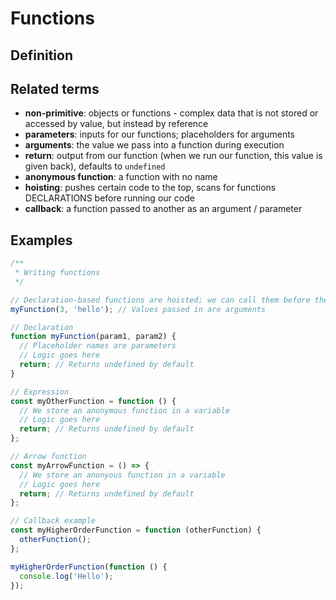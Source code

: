 # Functions

## Definition

## Related terms

- **non-primitive**: objects or functions - complex data that is not stored or accessed by value, but instead by reference
- **parameters**: inputs for our functions; placeholders for arguments
- **arguments**: the value we pass into a function during execution
- **return**: output from our function (when we run our function, this value is given back), defaults to `undefined`
- **anonymous function**: a function with no name
- **hoisting**: pushes certain code to the top, scans for functions DECLARATIONS before running our code
- **callback**: a function passed to another as an argument / parameter

## Examples

```js
/**
 * Writing functions
 */

// Declaration-based functions are hoisted; we can call them before they are defined in our code
myFunction(3, 'hello'); // Values passed in are arguments

// Declaration
function myFunction(param1, param2) {
  // Placeholder names are parameters
  // Logic goes here
  return; // Returns undefined by default
}

// Expression
const myOtherFunction = function () {
  // We store an anonymous function in a variable
  // Logic goes here
  return; // Returns undefined by default
};

// Arrow function
const myArrowFunction = () => {
  // We store an anonyous function in a variable
  // Logic goes here
  return; // Returns undefined by default
};

// Callback example
const myHigherOrderFunction = function (otherFunction) {
  otherFunction();
};

myHigherOrderFunction(function () {
  console.log('Hello');
});
```
